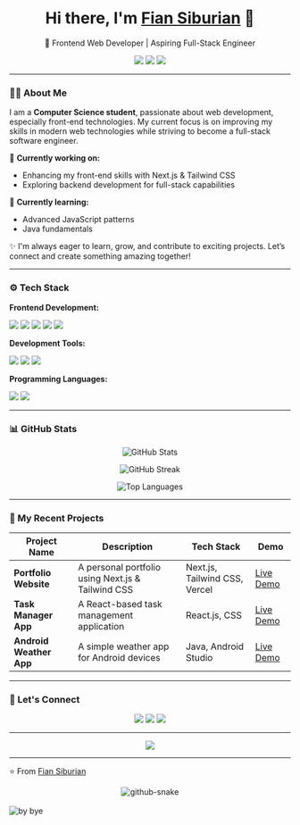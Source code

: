 <!-- HEADER -->
<h1 align="center">Hi there, I'm <a href="https://yourwebsite.com" target="_blank">Fian Siburian</a> 👋</h1>

<p align="center">
  🚀 Frontend Web Developer | Aspiring Full-Stack Engineer  
</p>

<p align="center">
  <a href="https://linkedin.com/in/yourprofile" target="_blank"><img src="https://img.shields.io/badge/LinkedIn-0A66C2?style=for-the-badge&logo=linkedin&logoColor=white"/></a>
  <a href="https://twitter.com/yourprofile" target="_blank"><img src="https://img.shields.io/badge/Twitter-1DA1F2?style=for-the-badge&logo=twitter&logoColor=white"/></a>
  <a href="mailto:yourmail@gmail.com"><img src="https://img.shields.io/badge/Email-D14836?style=for-the-badge&logo=gmail&logoColor=white"/></a>
</p>

---

<!-- ABOUT ME -->
### 👨‍💻 About Me

I am a **Computer Science student**, passionate about web development, especially front-end technologies. My current focus is on improving my skills in modern web technologies while striving to become a full-stack software engineer.

🔭 **Currently working on:**  
- Enhancing my front-end skills with Next.js & Tailwind CSS  
- Exploring backend development for full-stack capabilities  

🌱 **Currently learning:**  
- Advanced JavaScript patterns  
- Java fundamentals  

✨ I'm always eager to learn, grow, and contribute to exciting projects. Let’s connect and create something amazing together!

---

<!-- TECH STACK -->
### ⚙️ Tech Stack

**Frontend Development:**  
<p>
  <img src="https://img.shields.io/badge/HTML-E34F26?style=for-the-badge&logo=html5&logoColor=white"/>
  <img src="https://img.shields.io/badge/CSS-1572B6?style=for-the-badge&logo=css3&logoColor=white"/>
  <img src="https://img.shields.io/badge/Tailwind_CSS-38B2AC?style=for-the-badge&logo=tailwind-css&logoColor=white"/>
  <img src="https://img.shields.io/badge/React.js-61DAFB?style=for-the-badge&logo=react&logoColor=black"/>
  <img src="https://img.shields.io/badge/Next.js-000000?style=for-the-badge&logo=nextdotjs&logoColor=white"/>
</p>

**Development Tools:**  
<p>
  <img src="https://img.shields.io/badge/Git-F05032?style=for-the-badge&logo=git&logoColor=white"/>
  <img src="https://img.shields.io/badge/Vercel-000000?style=for-the-badge&logo=vercel&logoColor=white"/>
  <img src="https://img.shields.io/badge/Android_Studio-3DDC84?style=for-the-badge&logo=android-studio&logoColor=white"/>
</p>

**Programming Languages:**  
<p>
  <img src="https://img.shields.io/badge/JavaScript-F7DF1E?style=for-the-badge&logo=javascript&logoColor=black"/>
  <img src="https://img.shields.io/badge/Java-007396?style=for-the-badge&logo=java&logoColor=white"/>
</p>

---

<!-- GITHUB STATS -->
### 📊 GitHub Stats  

<p align="center">
  <img src="https://github-readme-stats.vercel.app/api?username=YourUsername&show_icons=true&theme=radical&hide_border=true" alt="GitHub Stats"/>
</p>

<p align="center">
  <img src="https://github-readme-streak-stats.herokuapp.com/?user=YourUsername&theme=radical&hide_border=true" alt="GitHub Streak"/>
</p>

<p align="center">
  <img src="https://github-readme-stats.vercel.app/api/top-langs/?username=YourUsername&layout=compact&theme=radical&hide_border=true" alt="Top Languages"/>
</p>

---

<!-- RECENT PROJECTS -->
### 🚀 My Recent Projects  

| Project Name | Description | Tech Stack | Demo |
|--------------|-------------|------------|------|
| **Portfolio Website** | A personal portfolio using Next.js & Tailwind CSS | Next.js, Tailwind CSS, Vercel | [Live Demo](https://yourportfolio.com) |
| **Task Manager App** | A React-based task management application | React.js, CSS | [Live Demo](https://yourproject.com) |
| **Android Weather App** | A simple weather app for Android devices | Java, Android Studio | [Live Demo](https://yourproject.com) |

---

<!-- CONNECT WITH ME -->
### 🤝 Let's Connect  

<p align="center">
  <a href="https://linkedin.com/in/firman-parulian-siburian-4416832b3/" target="_blank"><img src="https://img.shields.io/badge/LinkedIn-0A66C2?style=for-the-badge&logo=linkedin&logoColor=white"/></a>
 <a href="https://instagram.com/fiansiburian_" target="_blank"><img src="https://img.shields.io/badge/Instagram-E4405F?style=for-the-badge&logo=instagram&logoColor=white"/></a>
  <a href="mailto:bukanfirman11@gmail.com"><img src="https://img.shields.io/badge/Email-D14836?style=for-the-badge&logo=gmail&logoColor=white"/></a>
</p>

---

<!-- FUN FACT -->
<p align="center">
  <img src="https://readme-typing-svg.herokuapp.com?color=%23F7A41D&lines=Frontend+Developer;Aspiring+Full-Stack+Engineer;Passionate+Learner;Always+Improving" />
</p>

---

⭐️ From [Fian Siburian](https://github.com/YourUsername)

<!-- snake graph -->
<div align="center">
  <picture>
    <source media="(prefers-color-scheme: dark)" srcset="https://github.com/fatkhurrhn/fatkhurrhn/blob/main/github-contribution-grid-snake-dark.svg" />
    <source media="(prefers-color-scheme: light), (prefers-color-scheme: no-preference)" srcset="https://github.com/fatkhurrhn/fatkhurrhn/blob/main/github-contribution-grid-snake.svg" />
    <img src="https://github.com/fatkhurrhn/fatkhurrhn/blob/main/github-contribution-grid-snake.svg" alt="github-snake" />
  </picture>
<!-- <h4> _generated with [Platane/snk](https://platane.me/snk/)_</h4> -->
</div>
<br>
<div align="left">
<!--   <img src="https://github-readme-activity-graph.vercel.app/graph?username=fatkhurrhn&radius=16&theme=react&area=true&order=5" height="auto" alt="by fatkhurhhn"/> -->
  <img src="https://github-readme-activity-graph.vercel.app/graph?username=fatkhurrhn&theme=github-compact&radius=16" height="auto" alt="by bye"/>

